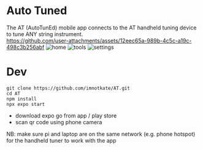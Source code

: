# Auto Tuned
The AT (AutoTunEd) mobile app connects to the AT handheld tuning device to tune ANY string instrument. <br>
https://github.com/user-attachments/assets/12eec65a-989b-4c5c-a19c-498c3b256abf
![home](https://github.com/user-attachments/assets/623fd5d3-dbaf-405f-9685-9173c98f91f4)
![tools](https://github.com/user-attachments/assets/e8a8d324-60a4-46c1-87e8-0ef1d7470a41)
![settings](https://github.com/user-attachments/assets/9eef930f-3caf-4c23-b154-e48f9ffb4105)

# Dev
```
git clone https://github.com/imnotkate/AT.git
cd AT
npm install 
npx expo start
```
- download expo go from app / play store
- scan qr code using phone camera

NB: make sure pi and laptop are on the same network (e.g. phone hotspot) for the handheld tuner to work with the app
